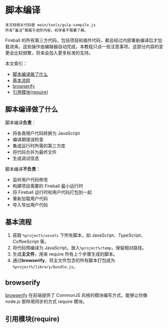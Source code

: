 # 脚本编译
```
本文档相关代码是 main/tools/gulp-compile.js
所有“备注”都属于进阶内容，初学者不需要了解。
```

Fireball 的所有第三方代码，包括项目和插件代码，都会经过内部重新编译后才加载进来。这些操作由编辑器自动完成，本教程只谈一些注意事项。这部分内容的变更会比较频繁，将来会加入更多标准的支持。

本文索引：
- [脚本编译做了什么](#intro)
- [基本流程](#pipeline)
- [browserify](#browserify)
- [引用模块(require)](#require)

## <a name="intro"></a>脚本编译做了什么

脚本编译**负责**：
- 将各类用户代码转换为 JavaScript
- 编译期错误检查
- 集成运行时所需的第三方库
- 将代码合并为最终文件
- 生成调试信息

脚本编译**不负责**：
- 监听用户代码修改
- 构建项目需要的 Fireball 最小运行时
- 将 Fireball 运行时和用户代码打包到一起
- 重新加载用户代码
- 导入导出用户代码

## <a name="pipeline"></a>基本流程

1. 获取 `%project%/assets` 下所有脚本，如  JavaScript、TypeScript、CoffeeScript 等。
2. 将代码预编译为 JavaScript，放入`%project%/temp`，保留相对路径。
3. 生成**主文件**，用来 require 所有上个步骤生成的脚本。
4. 通过**browserify**，将主文件包含的所有脚本打包成为 `%project%/library/bundle.js`。

## <a name="browserify"></a>browserify

[browserify](http://browserify.org/) 在前端提供了 CommonJS 风格的模块编写方式，能够让你像 node.js 那样用同步的方式 require 模块。

## <a name="require"></a>引用模块(require)

